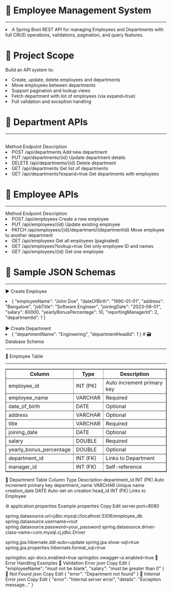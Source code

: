# 🧾 Employee Management System
<hr>
<li>A Spring Boot REST API for managing Employees and Departments with full CRUD operations, validations, pagination, and query features.
<br>

#  📌 Project Scope

Build an API system to:
<br>
<li>Create, update, delete employees and departments
<br>
<li>Move employees between departments
<br>
<li>Support pagination and lookup views
<br>
<li>Fetch department with list of employees (via expand=true)
<br>
<li>Full validation and exception handling
<br>


# 📁 Department APIs
  <hr>
  <br>
Method	Endpoint	Description
  <br>
<li>POST	/api/departments	Add new department
    <br>
<li>PUT	/api/departments/{id}	Update department details
    <br>
<li>DELETE	/api/departments/{id}	Delete department 
    <br>
<li>GET	/api/departments	Get list of departments
    <br>
<li>GET	/api/departments?expand=true	Get departments with employees
  <br>

# 📁 Employee APIs
<hr>
Method	Endpoint	Description
<br>
<li>POST	/api/employees	Create a new employee
   <br>
<li>PUT	/api/employees/{id}	Update existing employee
   <br>
<li>PATCH	/api/employees/{id}/department/{departmentId}	Move employee to another department
   <br>
<li>GET	/api/employees	Get all employees (paginated)
   <br>
<li>GET	/api/employees?lookup=true	Get only employee ID and names
   <br>
<li>GET	/api/employees/{id}	Get one employee
 <br>
 

# 📄 Sample JSON Schemas
<hr>

▶ Create Employee
 <br>
<li>
{
  "employeeName": "John Doe",
  "dateOfBirth": "1990-01-01",
  "address": "Bangalore",
  "jobTitle": "Software Engineer",
  "joiningDate": "2023-06-01",
  "salary": 60000,
  "yearlyBonusPercentage": 10,
  "reportingManagerId": 2,
  "departmentId": 1
}
   <br>
   <br> 
▶ Create Department
 <br>
<li>{
  "departmentName": "Engineering",
  "departmentHeadId": 1
}
# 🗃 Database Schema
  <hr>
🔸 Employee Table
   <br>
<hr> <table border="1" cellspacing="0" cellpadding="5"> <thead> <tr> <th>Column</th> <th>Type</th> <th>Description</th> </tr> </thead> <tbody> <tr> <td>employee_id</td> <td>INT (PK)</td> <td>Auto increment primary key</td> </tr> <tr> <td>employee_name</td> <td>VARCHAR</td> <td>Required</td> </tr> <tr> <td>date_of_birth</td> <td>DATE</td> <td>Optional</td> </tr> <tr> <td>address</td> <td>VARCHAR</td> <td>Optional</td> </tr> <tr> <td>title</td> <td>VARCHAR</td> <td>Required</td> </tr> <tr> <td>joining_date</td> <td>DATE</td> <td>Optional</td> </tr> <tr> <td>salary</td> <td>DOUBLE</td> <td>Required</td> </tr> <tr> <td>yearly_bonus_percentage</td> <td>DOUBLE</td> <td>Optional</td> </tr> <tr> <td>department_id</td> <td>INT (FK)</td> <td>Links to Department</td> </tr> <tr> <td>manager_id</td> <td>INT (FK)</td> <td>Self-reference</td> </tr> </tbody> </table>
🔸 Department Table
Column	Type	Description
department_id	INT (PK)	Auto increment primary key
department_name	VARCHAR	Unique name
creation_date	DATE	Auto-set on creation
head_id	INT (FK)	Links to Employee

⚙️ application.properties Example
properties
Copy
Edit
server.port=8080

spring.datasource.url=jdbc:mysql://localhost:3306/employee_db
spring.datasource.username=root
spring.datasource.password=your_password
spring.datasource.driver-class-name=com.mysql.cj.jdbc.Driver

spring.jpa.hibernate.ddl-auto=update
spring.jpa.show-sql=true
spring.jpa.properties.hibernate.format_sql=true

springdoc.api-docs.enabled=true
springdoc.swagger-ui.enabled=true
🚨 Error Handling Examples
🔸 Validation Error
json
Copy
Edit
{
  "employeeName": "must not be blank",
  "salary": "must be greater than 0"
}
🔸 Not Found
json
Copy
Edit
{
  "error": "Department not found"
}
🔸 Internal Error
json
Copy
Edit
{
  "error": "Internal server error",
  "details": "Exception message..."
}
